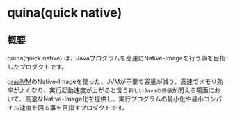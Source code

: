 # quina(quick native)

## 概要
quina(quick native) は、Javaプログラムを高速にNative-Imageを行う事を目指したプロダクトです。

[graalVM](https://www.graalvm.org/)のNative-Imageを使った、JVMが不要で容量が減り、高速でメモリ効率がよくなり、実行起動速度が上がると言う`新しいJavaの価値`が問える場面において、高速なNative-Image化を提供し、実行プログラムの最小化や最小コンパイル速度を図る事を目指すプロダクトです。


